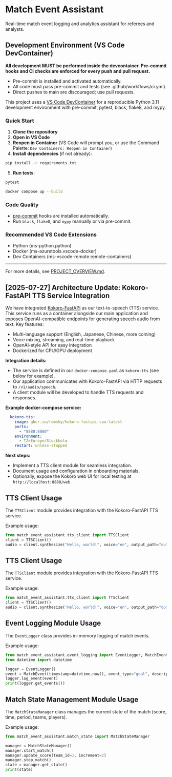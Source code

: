 # Match Event Assistant

Real-time match event logging and analytics assistant for referees and analysts.

## Development Environment (VS Code DevContainer)
**All development MUST be performed inside the devcontainer. Pre-commit hooks and CI checks are enforced for every push and pull request.**

- Pre-commit is installed and activated automatically.
- All code must pass pre-commit and tests (see .github/workflows/ci.yml).
- Direct pushes to main are discouraged; use pull requests.


This project uses a [VS Code DevContainer](https://code.visualstudio.com/docs/remote/containers) for a reproducible Python 3.11 development environment with pre-commit, pytest, black, flake8, and mypy.

### Quick Start

1. **Clone the repository**
2. **Open in VS Code**
3. **Reopen in Container** (VS Code will prompt you, or use the Command Palette: `Dev Containers: Reopen in Container`)
4. **Install dependencies** (if not already):
```sh
pip install -r requirements.txt
```
5. **Run tests**:
```sh
pytest
```

```sh
docker compose up --build
```

### Code Quality
- [pre-commit](https://pre-commit.com/) hooks are installed automatically.
- Run `black`, `flake8`, and `mypy` manually or via pre-commit.

### Recommended VS Code Extensions
- Python (ms-python.python)
- Docker (ms-azuretools.vscode-docker)
- Dev Containers (ms-vscode-remote.remote-containers)

---

For more details, see [PROJECT_OVERVIEW.md](./PROJECT_OVERVIEW.md).



## [2025-07-27] Architecture Update: Kokoro-FastAPI TTS Service Integration

We have integrated [Kokoro-FastAPI](https://github.com/remsky/Kokoro-FastAPI) as our text-to-speech (TTS) service. This service runs as a container alongside our main application and exposes OpenAI-compatible endpoints for generating speech audio from text. Key features:
- Multi-language support (English, Japanese, Chinese, more coming)
- Voice mixing, streaming, and real-time playback
- OpenAI-style API for easy integration
- Dockerized for CPU/GPU deployment

**Integration details:**
- The service is defined in our `docker-compose.yaml` as `kokoro-tts` (see below for example).
- Our application communicates with Kokoro-FastAPI via HTTP requests to `/v1/audio/speech`.
- A client module will be developed to handle TTS requests and responses.

**Example docker-compose service:**
```yaml
  kokoro-tts:
    image: ghcr.io/remsky/kokoro-fastapi-cpu:latest
    ports:
      - "8880:8880"
    environment:
      - TZ=Europe/Stockholm
    restart: unless-stopped
```

**Next steps:**
- Implement a TTS client module for seamless integration.
- Document usage and configuration in onboarding materials.
- Optionally, expose the Kokoro web UI for local testing at `http://localhost:8880/web`.

## TTS Client Usage

The `TTSClient` module provides integration with the Kokoro-FastAPI TTS service.

Example usage:
```python
from match_event_assistant.tts_client import TTSClient
client = TTSClient()
audio = client.synthesize("Hello, world!", voice="en", output_path="output.wav")
```

## TTS Client Usage

The `TTSClient` module provides integration with the Kokoro-FastAPI TTS service.

Example usage:
```python
from match_event_assistant.tts_client import TTSClient
client = TTSClient()
audio = client.synthesize("Hello, world!", voice="en", output_path="output.wav")
```

## Event Logging Module Usage

The `EventLogger` class provides in-memory logging of match events.

Example usage:
```python
from match_event_assistant.event_logging import EventLogger, MatchEvent
from datetime import datetime

logger = EventLogger()
event = MatchEvent(timestamp=datetime.now(), event_type="goal", description="Scored by player 10", player_id=10, team_id=1)
logger.log_event(event)
print(logger.get_events())
```

## Match State Management Module Usage

The `MatchStateManager` class manages the current state of the match (score, time, period, teams, players).

Example usage:
```python
from match_event_assistant.match_state import MatchStateManager

manager = MatchStateManager()
manager.start_match()
manager.update_score(team_id=1, increment=2)
manager.stop_match()
state = manager.get_state()
print(state)
```
